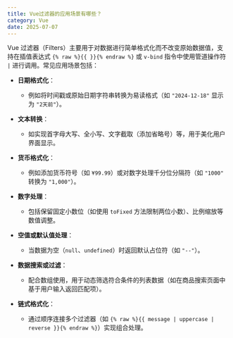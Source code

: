 ```yaml
---
title: Vue过滤器的应用场景有哪些？
category: Vue
date: 2025-07-07
---
```

Vue 过滤器（Filters）主要用于对数据进行简单格式化而不改变原始数据值，支持在插值表达式 `{% raw %}{{ }}{% endraw %}` 或 `v-bind` 指令中使用管道操作符 `|` 进行调用。常见应用场景包括：  

- **日期格式化**：
  - 例如将时间戳或原始日期字符串转换为易读格式（如 `"2024-12-18"` 显示为 `"2天前"`）。
  
- **文本转换**：
  - 如实现首字母大写、全小写、文字截取（添加省略号）等，用于美化用户界面显示。
  
- **货币格式化**：
  - 例如添加货币符号（如 `¥99.99`）或对数字处理千分位分隔符（如 `"1000"` 转换为 `"1,000"`）。
  
- **数字处理**：
  - 包括保留固定小数位（如使用 `toFixed` 方法限制两位小数）、比例缩放等数值调整。
  
- **空值或默认值处理**：
  - 当数据为空（`null`、`undefined`）时返回默认占位符（如 `"--"`）。
  
- **数据搜索或过滤**：
  - 配合数组使用，用于动态筛选符合条件的列表数据（如在商品搜索页面中基于用户输入返回匹配项）。
  
- **链式格式化**：
  - 通过顺序连接多个过滤器（如 `{% raw %}{{ message | uppercase | reverse }}{% endraw %}`）实现组合处理。

